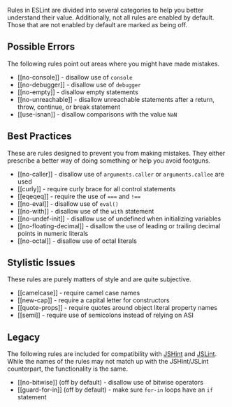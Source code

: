 Rules in ESLint are divided into several categories to help you better understand their value. Additionally, not all rules are enabled by default. Those that are not enabled by default are marked as being off.

## Possible Errors

The following rules point out areas where you might have made mistakes.

* [[no-console]] - disallow use of `console`
* [[no-debugger]] - disallow use of `debugger`
* [[no-empty]] - disallow empty statements
* [[no-unreachable]] - disallow unreachable statements after a return, throw, continue, or break statement
* [[use-isnan]] - disallow comparisons with the value `NaN`

## Best Practices

These are rules designed to prevent you from making mistakes. They either prescribe a better way of doing something or help you avoid footguns.

* [[no-caller]] - disallow use of `arguments.caller` or `arguments.callee` are used
* [[curly]] - require curly brace for all control statements
* [[eqeqeq]] - require the use of `===` and `!==`
* [[no-eval]] - disallow use of `eval()`
* [[no-with]] - disallow use of the `with` statement
* [[no-undef-init]] - disallow use of undefined when initializing variables
* [[no-floating-decimal]] - disallow the use of leading or trailing decimal points in numeric literals
* [[no-octal]] - disallow use of octal literals

## Stylistic Issues

These rules are purely matters of style and are quite subjective. 

* [[camelcase]] - require camel case names
* [[new-cap]] - require a capital letter for constructors
* [[quote-props]] - require quotes around object literal property names
* [[semi]] - require use of semicolons instead of relying on ASI

## Legacy

The following rules are included for compatibility with [JSHint](http://jshint.com) and [JSLint](http://jslint.com). While the names of the rules may not match up with the JSHint/JSLint counterpart, the functionality is the same.

* [[no-bitwise]] (off by default) - disallow use of bitwise operators
* [[guard-for-in]] (off by default) - make sure `for-in` loops have an `if` statement

